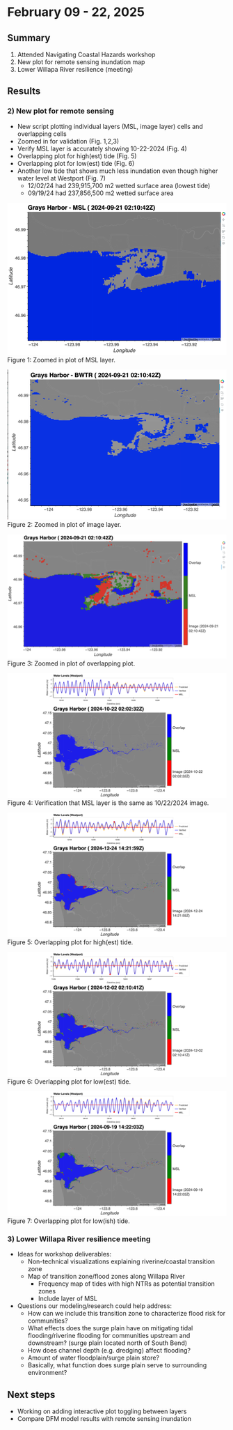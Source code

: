 # February 09 - 22, 2025

## Summary
1) Attended Navigating Coastal Hazards workshop
2) New plot for remote sensing inundation map
3) Lower Willapa River resilience (meeting)

## Results
### 2) New plot for remote sensing
- New script plotting individual layers (MSL, image layer) cells and overlapping cells
- Zoomed in for validation (Fig. 1,2,3)
- Verify MSL layer is accurately showing 10-22-2024 (Fig. 4)
- Overlapping plot for high(est) tide (Fig. 5)
- Overlapping plot for low(est) tide (Fig. 6)
- Another low tide that shows much less inundation even though higher water level at Westport (Fig. 7)
	- 12/02/24 had 239,915,700 m2 wetted surface area (lowest tide)
	- 09/19/24 had 237,856,500 m2 wetted surface area

![MSLZoomed](../Figures/022025meeting/msl_zoomed.png)<br>
Figure 1: Zoomed in plot of MSL layer.

![ImageZoomed](../Figures/022025meeting/bwtr_zoomed.png)<br>
Figure 2: Zoomed in plot of image layer.

![OverlappedZoomed](../Figures/022025meeting/combined_zoomed.png)<br>
Figure 3: Zoomed in plot of overlapping plot.

![CombinedVerify](../Figures/022025meeting/combined_verify.png)<br>
Figure 4: Verification that MSL layer is the same as 10/22/2024 image.

![HighTide](../Figures/022025meeting/combined_122424.png)<br>
Figure 5: Overlapping plot for high(est) tide.

![LowTide](../Figures/022025meeting/combined_120224.png)<br>
Figure 6: Overlapping plot for low(est) tide.

![RegularLowTide](../Figures/022025meeting/combined_091924.png)<br>
Figure 7: Overlapping plot for low(ish) tide.


### 3) Lower Willapa River resilience meeting
- Ideas for workshop deliverables:
	- Non-technical visualizations explaining riverine/coastal transition zone
	- Map of transition zone/flood zones along Willapa River
		- Frequency map of tides with high NTRs as potential transition zones
		- Include layer of MSL
- Questions our modeling/research could help address:
	- How can we include this transition zone to characterize flood risk for communities?
	- What effects does the surge plain have on mitigating tidal flooding/riverine flooding for communities upstream and downstream? (surge plain located north of South Bend)
	- How does channel depth (e.g. dredging) affect flooding?
	- Amount of water floodplain/surge plain store?
	- Basically, what function does surge plain serve to surrounding environment?


## Next steps
- Working on adding interactive plot toggling between layers
- Compare DFM model results with remote sensing inundation